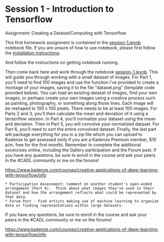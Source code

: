 # Session 1 - Introduction to Tensorflow

Assignment: Creating a Dataset/Computing with Tensorflow

This first homework assignment is contained in the [session-1.ipynb](session-1.ipynb) notebook file.  If you are unsure of how to use notebook, please first follow the [installation instructions](../README.md#installation-preliminaries).

And follow the instructions on getting notebook running.

Then come back here and work through the notebook [session-1.ipynb](session-1.ipynb).  This will guide you through working with a small dataset of images.  For Part 1, you'll need to find 100 images and use the function I've provided to create a montage of your images, saving it to the file "dataset.png" (template code provided below).  You can load an existing dataset of images, find your own images, or perhaps create your own images using a creative process such as painting, photography, or something along those lines.  Each image will be reshaped to 100 x 100 pixels.  There needs to be at least 100 images.  For Parts 2 and 3, you'll then calculate the mean and deviation of it using a tensorflow session. In Part 4,  you'll normalize your dataset using the mean and deviation.  Then in Part 5, you will convolve your normalized dataset.  For Part 6, you'll need to sort the entire convolved dataset.  Finally, the last part will package everything for you in a zip file which you can upload to Kadenze to get assessed (only if you are a Kadenze Premium member, $10 p/m, free for the first month).  Remember to complete the additional excercises online, including the Gallery participation and the Forum post.  If you have any questions, be sure to enroll in the course and ask your peers in the \#CADL community or me on the forums!

https://www.kadenze.com/courses/creative-applications-of-deep-learning-with-tensorflow/info

    * Participation Assessment: Comment on another student's open-ended arrangement (Part 6).  Think about what images they've used in their dataset and how the arrangement reflects what could be represented by that data.
    * Forum Post - Find artists making use of machine learning to organize data or finding representations within large datasets.

If you have any questions, be sure to enroll in the course and ask your peers in the \#CADL community or me on the forums!

https://www.kadenze.com/courses/creative-applications-of-deep-learning-with-tensorflow/info

